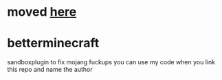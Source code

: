 # moved [here](https://git.slpnetwork.de/Steev/betterminecraft)
# betterminecraft
sandboxplugin to fix mojang fuckups
you can use my code when you link this repo and name the author
